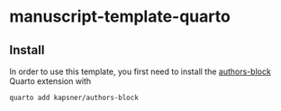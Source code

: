 # manuscript-template-quarto

## Install

In order to use this template, you first need to install the [authors-block](https://github.com/kapsner/authors-block) Quarto extension with

```bash
quarto add kapsner/authors-block
```